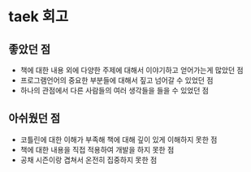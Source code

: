 # taek 회고

## 좋았던 점
- 책에 대한 내용 외에 다양한 주제에 대해서 이야기하고 얻어가는게 많았던 점
- 프로그램언어의 중요한 부분들에 대해서 짚고 넘어갈 수 있었던 점
- 하나의 관점에서 다른 사람들의 여러 생각들을 들을 수 있었던 점 

## 아쉬웠던 점
- 코틀린에 대한 이해가 부족해 책에 대해 깊이 있게 이해하지 못한 점
- 책에 대한 내용을 직접 적용하여 개발을 하지 못한 점
- 공채 시즌이랑 겹쳐서 온전히 집중하지 못한 점
